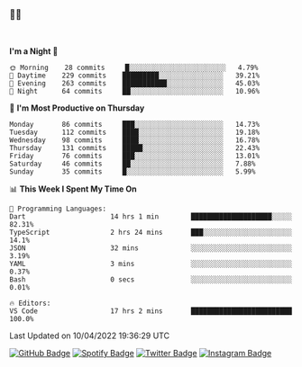 ### 🤙🍺

<!-- <a href="https://github-readme-stats.vercel.app/api?username=hzak2xx&count_private=true&show_icons=true&theme=dracula">
  <img align="center" src="https://github-readme-stats.vercel.app/api?username=hzak2xx&count_private=true&show_icons=true&theme=dracula" />
</a>
</br> -->
</br>

<!--START_SECTION:waka-->
**I'm a Night 🦉** 

```text
🌞 Morning    28 commits     █░░░░░░░░░░░░░░░░░░░░░░░░   4.79% 
🌆 Daytime    229 commits    █████████░░░░░░░░░░░░░░░░   39.21% 
🌃 Evening    263 commits    ███████████░░░░░░░░░░░░░░   45.03% 
🌙 Night      64 commits     ██░░░░░░░░░░░░░░░░░░░░░░░   10.96%

```
📅 **I'm Most Productive on Thursday** 

```text
Monday       86 commits     ███░░░░░░░░░░░░░░░░░░░░░░   14.73% 
Tuesday      112 commits    ████░░░░░░░░░░░░░░░░░░░░░   19.18% 
Wednesday    98 commits     ████░░░░░░░░░░░░░░░░░░░░░   16.78% 
Thursday     131 commits    █████░░░░░░░░░░░░░░░░░░░░   22.43% 
Friday       76 commits     ███░░░░░░░░░░░░░░░░░░░░░░   13.01% 
Saturday     46 commits     ██░░░░░░░░░░░░░░░░░░░░░░░   7.88% 
Sunday       35 commits     █░░░░░░░░░░░░░░░░░░░░░░░░   5.99%

```


📊 **This Week I Spent My Time On** 

```text
💬 Programming Languages: 
Dart                     14 hrs 1 min        ████████████████████░░░░░   82.31% 
TypeScript               2 hrs 24 mins       ███░░░░░░░░░░░░░░░░░░░░░░   14.1% 
JSON                     32 mins             ░░░░░░░░░░░░░░░░░░░░░░░░░   3.19% 
YAML                     3 mins              ░░░░░░░░░░░░░░░░░░░░░░░░░   0.37% 
Bash                     0 secs              ░░░░░░░░░░░░░░░░░░░░░░░░░   0.01%

🔥 Editors: 
VS Code                  17 hrs 2 mins       █████████████████████████   100.0%

```


 Last Updated on 10/04/2022 19:36:29 UTC
<!--END_SECTION:waka-->

[![GitHub Badge](https://img.shields.io/badge/GitHub-100000?style=for-the-badge&logo=github&logoColor=white)](https://github.com/hzak2xx)
[![Spotify Badge](https://img.shields.io/badge/Spotify-1ED760?&style=for-the-badge&logo=spotify&logoColor=white)](https://open.spotify.com/user/uf90s6sbbh75a1mt44clkhkvf)
[![Twitter Badge](https://img.shields.io/badge/Twitter-1DA1F2?style=for-the-badge&logo=twitter&logoColor=white)](https://twitter.com/hzak2xx)
[![Instagram Badge](https://img.shields.io/badge/Instagram-E4405F?style=for-the-badge&logo=instagram&logoColor=white)](https://www.instagram.com/hzak2xx/)
